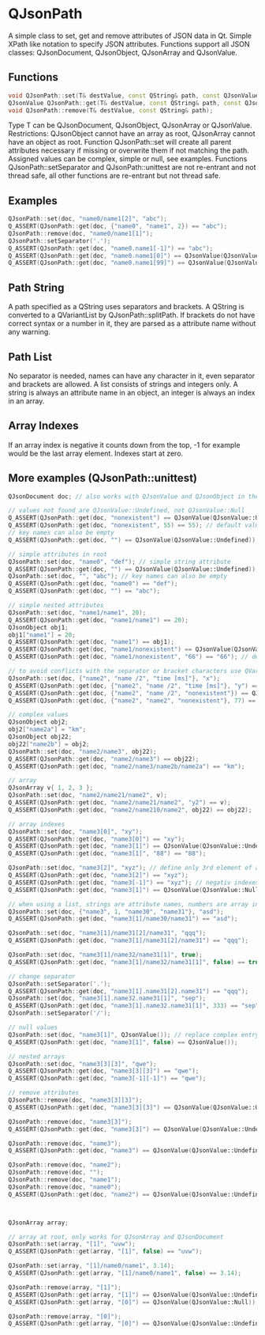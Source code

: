 # QJsonPath

A simple class to set, get and remove attributes of JSON data in Qt.
Simple XPath like notation to specify JSON attributes.
Functions support all JSON classes: QJsonDocument, QJsonObject, QJsonArray and QJsonValue.

## Functions
```c++
void QJsonPath::set(T& destValue, const QString& path, const QJsonValue& newValue);
QJsonValue QJsonPath::get(T& destValue, const QString& path, const QJsonValue& defaultValue = QJsonValue(QJsonValue::Undefined));
void QJsonPath::remove(T& destValue, const QString& path);
```

Type T can be QJsonDocument, QJsonObject, QJsonArray or QJsonValue.
Restrictions: QJsonObject cannot have an array as root, QJsonArray cannot have an object as root.
Function QJsonPath::set will create all parent attributes necessary if missing or overwrite them if not matching the path.
Assigned values can be complex, simple or null, see examples.
Functions QJsonPath::setSeparator and QJsonPath::unittest are not re-entrant and not thread safe, all other functions are re-entrant but not thread safe.

## Examples
```c++
QJsonPath::set(doc, "name0/name1[2]", "abc");
Q_ASSERT(QJsonPath::get(doc, {"name0", "name1", 2}) == "abc");
QJsonPath::remove(doc, "name0/name1[1]");
QJsonPath::setSeparator('.');
Q_ASSERT(QJsonPath::get(doc, "name0.name1[-1]") == "abc");
Q_ASSERT(QJsonPath::get(doc, "name0.name1[0]") == QJsonValue(QJsonValue::Null));
Q_ASSERT(QJsonPath::get(doc, "name0.name1[99]") == QJsonValue(QJsonValue::Undefined));
```

## Path String
A path specified as a QString uses separators and brackets. A QString is converted to a QVariantList by QJsonPath::splitPath.
If brackets do not have correct syntax or a number in it, they are parsed as a attribute name without any warning.

## Path List
No separator is needed, names can have any character in it, even separator and brackets are allowed.
A list consists of strings and integers only. A string is always an attribute name in an object, an integer is always an index in an array.

## Array Indexes
If an array index is negative it counts down from the top, -1 for example would be the last array element. Indexes start at zero.


## More examples (QJsonPath::unittest)

```c++
QJsonDocument doc; // also works with QJsonValue and QJsonObject in the same way

// values not found are QJsonValue::Undefined, not QJsonValue::Null
Q_ASSERT(QJsonPath::get(doc, "nonexistent") == QJsonValue(QJsonValue::Undefined));
Q_ASSERT(QJsonPath::get(doc, "nonexistent", 55) == 55); // default value
// key names can also be empty
Q_ASSERT(QJsonPath::get(doc, "") == QJsonValue(QJsonValue::Undefined));

// simple attributes in root
QJsonPath::set(doc, "name0", "def"); // simple string attribute
Q_ASSERT(QJsonPath::get(doc, "") == QJsonValue(QJsonValue::Undefined));
QJsonPath::set(doc, "", "abc"); // key names can also be empty
Q_ASSERT(QJsonPath::get(doc, "name0") == "def");
Q_ASSERT(QJsonPath::get(doc, "") == "abc");

// simple nested attributes
QJsonPath::set(doc, "name1/name1", 20);
Q_ASSERT(QJsonPath::get(doc, "name1/name1") == 20);
QJsonObject obj1;
obj1["name1"] = 20;
Q_ASSERT(QJsonPath::get(doc, "name1") == obj1);
Q_ASSERT(QJsonPath::get(doc, "name1/nonexistent") == QJsonValue(QJsonValue::Undefined));
Q_ASSERT(QJsonPath::get(doc, "name1/nonexistent", "66") == "66"); // default value

// to avoid conflicts with the separator or bracket characters use QVariantList
QJsonPath::set(doc, {"name2", "name /2", "time [ms]"}, "x");
Q_ASSERT(QJsonPath::get(doc, {"name2", "name /2", "time [ms]"}, "y") == "x");
Q_ASSERT(QJsonPath::get(doc, {"name2", "name /2", "nonexistent"}) == QJsonValue(QJsonValue::Undefined));
Q_ASSERT(QJsonPath::get(doc, {"name2", "name2", "nonexistent"}, 77) == 77);

// complex values
QJsonObject obj2;
obj2["name2a"] = "km";
QJsonObject obj22;
obj22["name2b"] = obj2;
QJsonPath::set(doc, "name2/name3", obj22);
Q_ASSERT(QJsonPath::get(doc, "name2/name3") == obj22);
Q_ASSERT(QJsonPath::get(doc, "name2/name3/name2b/name2a") == "km");

// array
QJsonArray v{ 1, 2, 3 };
QJsonPath::set(doc, "name2/name21/name2", v);
Q_ASSERT(QJsonPath::get(doc, "name2/name21/name2", "y2") == v);
Q_ASSERT(QJsonPath::get(doc, "name2/name210/name2", obj22) == obj22);

// array indexes
QJsonPath::set(doc, "name3[0]", "xy");
Q_ASSERT(QJsonPath::get(doc, "name3[0]") == "xy");
Q_ASSERT(QJsonPath::get(doc, "name3[1]") == QJsonValue(QJsonValue::Undefined));
Q_ASSERT(QJsonPath::get(doc, "name3[1]", "88") == "88");

QJsonPath::set(doc, "name3[2]", "xyz"); // define only 3rd element of array, first two will be null
Q_ASSERT(QJsonPath::get(doc, "name3[2]") == "xyz");
Q_ASSERT(QJsonPath::get(doc, "name3[-1]") == "xyz"); // negativ indexes are from top to bottom
Q_ASSERT(QJsonPath::get(doc, "name3[1]") == QJsonValue(QJsonValue::Null));

// when using a list, strings are attribute names, numbers are array indexes
QJsonPath::set(doc, {"name3", 1, "name30", "name31"}, "asd");
Q_ASSERT(QJsonPath::get(doc, "name3[1]/name30/name31") == "asd");

QJsonPath::set(doc, "name3[1]/name31[2]/name31", "qqq");
Q_ASSERT(QJsonPath::get(doc, "name3[1]/name31[2]/name31") == "qqq");

QJsonPath::set(doc, "name3[1]/name32/name31[1]", true);
Q_ASSERT(QJsonPath::get(doc, "name3[1]/name32/name31[1]", false) == true);

// change separator
QJsonPath::setSeparator('.');
Q_ASSERT(QJsonPath::get(doc, "name3[1].name31[2].name31") == "qqq");
QJsonPath::set(doc, "name3[1].name32.name31[1]", "sep");
Q_ASSERT(QJsonPath::get(doc, "name3[1].name32.name31[1]", 333) == "sep");
QJsonPath::setSeparator('/');

// null values
QJsonPath::set(doc, "name3[1]", QJsonValue()); // replace complex entry by null
Q_ASSERT(QJsonPath::get(doc, "name3[1]", false) == QJsonValue());

// nested arrays
QJsonPath::set(doc, "name3[3][3]", "qwe");
Q_ASSERT(QJsonPath::get(doc, "name3[3][3]") == "qwe");
Q_ASSERT(QJsonPath::get(doc, "name3[-1][-1]") == "qwe");

// remove attributes
QJsonPath::remove(doc, "name3[3][3]");
Q_ASSERT(QJsonPath::get(doc, "name3[3][3]") == QJsonValue(QJsonValue::Undefined));

QJsonPath::remove(doc, "name3[3]");
Q_ASSERT(QJsonPath::get(doc, "name3[3]") == QJsonValue(QJsonValue::Undefined));

QJsonPath::remove(doc, "name3");
Q_ASSERT(QJsonPath::get(doc, "name3") == QJsonValue(QJsonValue::Undefined));

QJsonPath::remove(doc, "name2");
QJsonPath::remove(doc, "");
QJsonPath::remove(doc, "name1");
QJsonPath::remove(doc, "name0");
Q_ASSERT(QJsonPath::get(doc, "name2") == QJsonValue(QJsonValue::Undefined));



QJsonArray array;

// array at root, only works for QJsonArray and QJsonDocument
QJsonPath::set(array, "[1]", "uvw");
Q_ASSERT(QJsonPath::get(array, "[1]", false) == "uvw");

QJsonPath::set(array, "[1]/name0/name1", 3.14);
Q_ASSERT(QJsonPath::get(array, "[1]/name0/name1", false) == 3.14);

QJsonPath::remove(array, "[1]");
Q_ASSERT(QJsonPath::get(array, "[1]") == QJsonValue(QJsonValue::Undefined));
Q_ASSERT(QJsonPath::get(array, "[0]") == QJsonValue(QJsonValue::Null));

QJsonPath::remove(array, "[0]");
Q_ASSERT(QJsonPath::get(array, "[0]") == QJsonValue(QJsonValue::Undefined));
```
